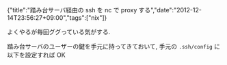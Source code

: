 {"title":"踏み台サーバ経由の ssh を nc で proxy する","date":"2012-12-14T23:56:27+09:00","tags":["nix"]}

よくやるが毎回ググっている気がする.

踏み台サーバのユーザーの鍵を手元に持ってきておいて, 手元の `.ssh/config` に以下を設定すれば OK

<script src="https://gist.github.com/4263989.js"></script>
